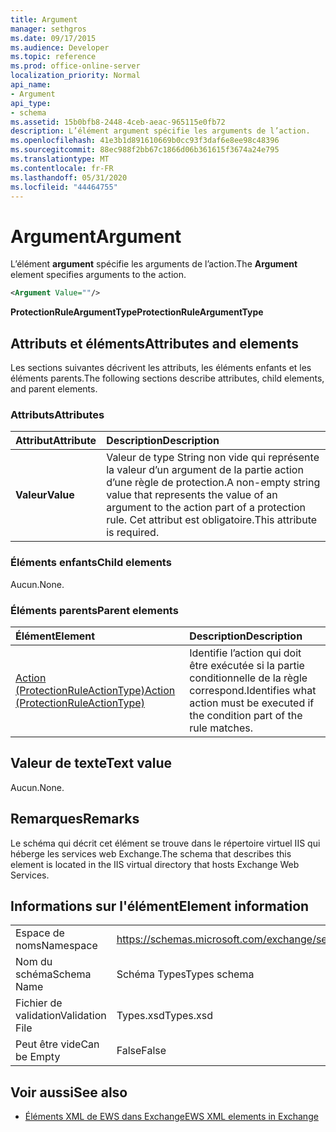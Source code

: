 ```yaml
---
title: Argument
manager: sethgros
ms.date: 09/17/2015
ms.audience: Developer
ms.topic: reference
ms.prod: office-online-server
localization_priority: Normal
api_name:
- Argument
api_type:
- schema
ms.assetid: 15b0bfb8-2448-4ceb-aeac-965115e0fb72
description: L’élément argument spécifie les arguments de l’action.
ms.openlocfilehash: 41e3b1d891610669b0cc93f3daf6e8ee98c48396
ms.sourcegitcommit: 88ec988f2bb67c1866d06b361615f3674a24e795
ms.translationtype: MT
ms.contentlocale: fr-FR
ms.lasthandoff: 05/31/2020
ms.locfileid: "44464755"
---
```

# <a name="argument"></a><span data-ttu-id="0ce7a-103">Argument</span><span class="sxs-lookup"><span data-stu-id="0ce7a-103">Argument</span></span>

<span data-ttu-id="0ce7a-104">L’élément **argument** spécifie les arguments de l’action.</span><span class="sxs-lookup"><span data-stu-id="0ce7a-104">The **Argument** element specifies arguments to the action.</span></span> 
  
```xml
<Argument Value=""/>
```

 <span data-ttu-id="0ce7a-105">**ProtectionRuleArgumentType**</span><span class="sxs-lookup"><span data-stu-id="0ce7a-105">**ProtectionRuleArgumentType**</span></span>
## <a name="attributes-and-elements"></a><span data-ttu-id="0ce7a-106">Attributs et éléments</span><span class="sxs-lookup"><span data-stu-id="0ce7a-106">Attributes and elements</span></span>

<span data-ttu-id="0ce7a-107">Les sections suivantes décrivent les attributs, les éléments enfants et les éléments parents.</span><span class="sxs-lookup"><span data-stu-id="0ce7a-107">The following sections describe attributes, child elements, and parent elements.</span></span>
  
### <a name="attributes"></a><span data-ttu-id="0ce7a-108">Attributs</span><span class="sxs-lookup"><span data-stu-id="0ce7a-108">Attributes</span></span>

|<span data-ttu-id="0ce7a-109">**Attribut**</span><span class="sxs-lookup"><span data-stu-id="0ce7a-109">**Attribute**</span></span>|<span data-ttu-id="0ce7a-110">**Description**</span><span class="sxs-lookup"><span data-stu-id="0ce7a-110">**Description**</span></span>|
|:-----|:-----|
|<span data-ttu-id="0ce7a-111">**Valeur**</span><span class="sxs-lookup"><span data-stu-id="0ce7a-111">**Value**</span></span> <br/> |<span data-ttu-id="0ce7a-112">Valeur de type String non vide qui représente la valeur d’un argument de la partie action d’une règle de protection.</span><span class="sxs-lookup"><span data-stu-id="0ce7a-112">A non-empty string value that represents the value of an argument to the action part of a protection rule.</span></span> <span data-ttu-id="0ce7a-113">Cet attribut est obligatoire.</span><span class="sxs-lookup"><span data-stu-id="0ce7a-113">This attribute is required.</span></span>  <br/> |
   
### <a name="child-elements"></a><span data-ttu-id="0ce7a-114">Éléments enfants</span><span class="sxs-lookup"><span data-stu-id="0ce7a-114">Child elements</span></span>

<span data-ttu-id="0ce7a-115">Aucun.</span><span class="sxs-lookup"><span data-stu-id="0ce7a-115">None.</span></span>
  
### <a name="parent-elements"></a><span data-ttu-id="0ce7a-116">Éléments parents</span><span class="sxs-lookup"><span data-stu-id="0ce7a-116">Parent elements</span></span>

|<span data-ttu-id="0ce7a-117">**Élément**</span><span class="sxs-lookup"><span data-stu-id="0ce7a-117">**Element**</span></span>|<span data-ttu-id="0ce7a-118">**Description**</span><span class="sxs-lookup"><span data-stu-id="0ce7a-118">**Description**</span></span>|
|:-----|:-----|
|[<span data-ttu-id="0ce7a-119">Action (ProtectionRuleActionType)</span><span class="sxs-lookup"><span data-stu-id="0ce7a-119">Action (ProtectionRuleActionType)</span></span>](action-protectionruleactiontype.md) <br/> |<span data-ttu-id="0ce7a-120">Identifie l’action qui doit être exécutée si la partie conditionnelle de la règle correspond.</span><span class="sxs-lookup"><span data-stu-id="0ce7a-120">Identifies what action must be executed if the condition part of the rule matches.</span></span>  <br/> |
   
## <a name="text-value"></a><span data-ttu-id="0ce7a-121">Valeur de texte</span><span class="sxs-lookup"><span data-stu-id="0ce7a-121">Text value</span></span>

<span data-ttu-id="0ce7a-122">Aucun.</span><span class="sxs-lookup"><span data-stu-id="0ce7a-122">None.</span></span>
  
## <a name="remarks"></a><span data-ttu-id="0ce7a-123">Remarques</span><span class="sxs-lookup"><span data-stu-id="0ce7a-123">Remarks</span></span>

<span data-ttu-id="0ce7a-124">Le schéma qui décrit cet élément se trouve dans le répertoire virtuel IIS qui héberge les services web Exchange.</span><span class="sxs-lookup"><span data-stu-id="0ce7a-124">The schema that describes this element is located in the IIS virtual directory that hosts Exchange Web Services.</span></span>
  
## <a name="element-information"></a><span data-ttu-id="0ce7a-125">Informations sur l'élément</span><span class="sxs-lookup"><span data-stu-id="0ce7a-125">Element information</span></span>

|||
|:-----|:-----|
|<span data-ttu-id="0ce7a-126">Espace de noms</span><span class="sxs-lookup"><span data-stu-id="0ce7a-126">Namespace</span></span>  <br/> |https://schemas.microsoft.com/exchange/services/2006/types  <br/> |
|<span data-ttu-id="0ce7a-127">Nom du schéma</span><span class="sxs-lookup"><span data-stu-id="0ce7a-127">Schema Name</span></span>  <br/> |<span data-ttu-id="0ce7a-128">Schéma Types</span><span class="sxs-lookup"><span data-stu-id="0ce7a-128">Types schema</span></span>  <br/> |
|<span data-ttu-id="0ce7a-129">Fichier de validation</span><span class="sxs-lookup"><span data-stu-id="0ce7a-129">Validation File</span></span>  <br/> |<span data-ttu-id="0ce7a-130">Types.xsd</span><span class="sxs-lookup"><span data-stu-id="0ce7a-130">Types.xsd</span></span>  <br/> |
|<span data-ttu-id="0ce7a-131">Peut être vide</span><span class="sxs-lookup"><span data-stu-id="0ce7a-131">Can be Empty</span></span>  <br/> |<span data-ttu-id="0ce7a-132">False</span><span class="sxs-lookup"><span data-stu-id="0ce7a-132">False</span></span>  <br/> |
   
## <a name="see-also"></a><span data-ttu-id="0ce7a-133">Voir aussi</span><span class="sxs-lookup"><span data-stu-id="0ce7a-133">See also</span></span>

- [<span data-ttu-id="0ce7a-134">Éléments XML de EWS dans Exchange</span><span class="sxs-lookup"><span data-stu-id="0ce7a-134">EWS XML elements in Exchange</span></span>](ews-xml-elements-in-exchange.md)

